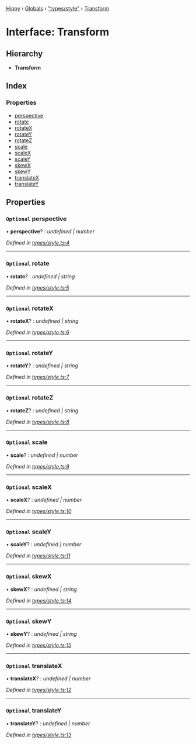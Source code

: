 [Hippy](../README.md) › [Globals](../globals.md) › ["types/style"](../modules/_types_style_.md) › [Transform](_types_style_.transform.md)

# Interface: Transform

## Hierarchy

* **Transform**

## Index

### Properties

* [perspective](_types_style_.transform.md#optional-perspective)
* [rotate](_types_style_.transform.md#optional-rotate)
* [rotateX](_types_style_.transform.md#optional-rotatex)
* [rotateY](_types_style_.transform.md#optional-rotatey)
* [rotateZ](_types_style_.transform.md#optional-rotatez)
* [scale](_types_style_.transform.md#optional-scale)
* [scaleX](_types_style_.transform.md#optional-scalex)
* [scaleY](_types_style_.transform.md#optional-scaley)
* [skewX](_types_style_.transform.md#optional-skewx)
* [skewY](_types_style_.transform.md#optional-skewy)
* [translateX](_types_style_.transform.md#optional-translatex)
* [translateY](_types_style_.transform.md#optional-translatey)

## Properties

### `Optional` perspective

• **perspective**? : *undefined | number*

*Defined in [types/style.ts:4](https://github.com/jeromehan/Hippy/blob/6216275/types/style.ts#L4)*

___

### `Optional` rotate

• **rotate**? : *undefined | string*

*Defined in [types/style.ts:5](https://github.com/jeromehan/Hippy/blob/6216275/types/style.ts#L5)*

___

### `Optional` rotateX

• **rotateX**? : *undefined | string*

*Defined in [types/style.ts:6](https://github.com/jeromehan/Hippy/blob/6216275/types/style.ts#L6)*

___

### `Optional` rotateY

• **rotateY**? : *undefined | string*

*Defined in [types/style.ts:7](https://github.com/jeromehan/Hippy/blob/6216275/types/style.ts#L7)*

___

### `Optional` rotateZ

• **rotateZ**? : *undefined | string*

*Defined in [types/style.ts:8](https://github.com/jeromehan/Hippy/blob/6216275/types/style.ts#L8)*

___

### `Optional` scale

• **scale**? : *undefined | number*

*Defined in [types/style.ts:9](https://github.com/jeromehan/Hippy/blob/6216275/types/style.ts#L9)*

___

### `Optional` scaleX

• **scaleX**? : *undefined | number*

*Defined in [types/style.ts:10](https://github.com/jeromehan/Hippy/blob/6216275/types/style.ts#L10)*

___

### `Optional` scaleY

• **scaleY**? : *undefined | number*

*Defined in [types/style.ts:11](https://github.com/jeromehan/Hippy/blob/6216275/types/style.ts#L11)*

___

### `Optional` skewX

• **skewX**? : *undefined | string*

*Defined in [types/style.ts:14](https://github.com/jeromehan/Hippy/blob/6216275/types/style.ts#L14)*

___

### `Optional` skewY

• **skewY**? : *undefined | string*

*Defined in [types/style.ts:15](https://github.com/jeromehan/Hippy/blob/6216275/types/style.ts#L15)*

___

### `Optional` translateX

• **translateX**? : *undefined | number*

*Defined in [types/style.ts:12](https://github.com/jeromehan/Hippy/blob/6216275/types/style.ts#L12)*

___

### `Optional` translateY

• **translateY**? : *undefined | number*

*Defined in [types/style.ts:13](https://github.com/jeromehan/Hippy/blob/6216275/types/style.ts#L13)*
